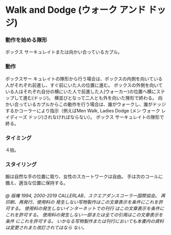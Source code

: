 
# Walk and Dodge (ウォーク アンド ドッジ)

### 動作を始める隊形

ボックス サーキュレイトまたは向かい合っているカプル。

### 動作

ボックスサー キュレイトの隊形から行う場合は、ボックスの内側を向いている人がそれぞれ前進し、すぐ前にいた人の位置に進む。 ボックスの外側を向いている人はそれぞれ自分の横にいた人で前進した人(ウォーカー)の位置へ横にステップして進む(ドッジ)。 横並びとなって二人とも外を向いた隊形で終わる。 向かい合っているカプルからこの動作を行う場合は、誰がウォークし、誰がドッジするかコーラーにより指示（例えばMen Walk, Ladies Dodge (メン ウォーク レイディーズ ドッジ)されなければならない）。 ボックス サーキュレイトの隊形で終る。

### タイミング

４拍。

### スタイリング

腕は自然な手の位置に取り、女性のスカートワークは自由。 手は次のコールに備え、適当な位置に保持する。

###### @ 版権 1994, 2000-2019 CALLERLAB、スクエアダンスコーラー国際協会。 再印刷、再発行、使用料の 発生しない写物製作はこの文章表示を条件にこれを許可する。 使用料の発生しないインターネットでの刊行 はこの文章表示を条件にこれを許可する。 使用料の発生しない一部または全ての引用はこの文章表示を条件 にこれを許可する。 いかなる写物製作または刊行においても本書内の資料は変更されまた改訂されてはなら ない。


